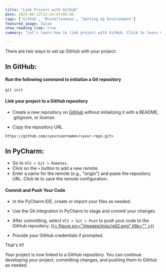 ```yaml
---
title: "Link Project with Github"
date: 2023-06-12T22:24:47+05:30
tags: ['Github', 'Miscellaneous', 'Setting Up Environment']
featured_image: false
show_reading_time: true
summary: "Let's learn how to link project with GitHub. Click to learn more."

---
```

There are two ways to set up GitHub with your project.

## In GitHub:

#### Run the following command to initialize a Git repository
```csharp
git init
````
#### Link your project to a GitHub repository
* Create a new repository on [GitHub](https://github.com/new) without initializing it with a README, .gitignore, or license.

* Copy the repository URL 

```https://github.com/<yourusername>/<your-repo.git>```



## In PyCharm: 

* Go to `VCS > Git > Remotes`.
* Click on the `+` button to add a new remote.
* Enter a name for the remote (e.g., "origin") and paste the repository URL. Click `OK` to save the remote configuration.

#### Commit and Push Your Code
* In the PyCharm IDE, create or import your files as needed.

* Use the Git integration in PyCharm to stage and commit your changes.
* After committing, select `VCS > Git > Push` to push your code to the GitHub repository.
[{{< figure src="/images/misc/git2.png" title="" >}}](/images/misc/git2.png)

* Provide your GitHub credentials if prompted.

That's it!!

Your project is now linked to a GitHub repository. 
You can continue developing your project, committing changes, and pushing them to GitHub as needed.